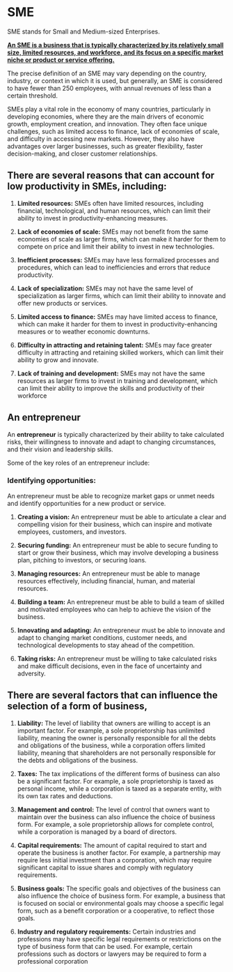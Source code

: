 # SME

SME stands for Small and Medium-sized Enterprises. 

<u>**An SME is a business that is typically characterized by its relatively small size, limited resources, and workforce, and its focus on a specific market niche or product or service offering.**</u> 

The precise definition of an SME may vary depending on the country, industry, or context in which it is used, but generally, an SME is considered to have fewer than 250 employees, with annual revenues of less than a certain threshold.

SMEs play a vital role in the economy of many countries, particularly in developing economies, where they are the main drivers of economic growth, employment creation, and innovation. They often face unique challenges, such as limited access to finance, lack of economies of scale, and difficulty in accessing new markets. However, they also have advantages over larger businesses, such as greater flexibility, faster decision-making, and closer customer relationships.



## There are several reasons that can account for low productivity in SMEs, including:

1. **Limited resources:** 
SMEs often have limited resources, including financial, technological, and human resources, which can limit their ability to invest in productivity-enhancing measures.

1. **Lack of economies of scale:** 
SMEs may not benefit from the same economies of scale as larger firms, which can make it harder for them to compete on price and limit their ability to invest in new technologies.

3. **Inefficient processes:** 
SMEs may have less formalized processes and procedures, which can lead to inefficiencies and errors that reduce productivity.

4. **Lack of specialization:** 
SMEs may not have the same level of specialization as larger firms, which can limit their ability to innovate and offer new products or services.

5. **Limited access to finance:** 
SMEs may have limited access to finance, which can make it harder for them to invest in productivity-enhancing measures or to weather economic downturns.

6. **Difficulty in attracting and retaining talent:** 
SMEs may face greater difficulty in attracting and retaining skilled workers, which can limit their ability to grow and innovate.

7. **Lack of training and development:** 
SMEs may not have the same resources as larger firms to invest in training and development, which can limit their ability to improve the skills and productivity of their workforce

## An entrepreneur
An **entrepreneur** is typically characterized by their ability to take calculated risks, their willingness to innovate and adapt to changing circumstances, and their vision and leadership skills.

Some of the key roles of an entrepreneur include:

### Identifying opportunities: 
An entrepreneur must be able to recognize market gaps or unmet needs and identify opportunities for a new product or service.

1. **Creating a vision:** 
An entrepreneur must be able to articulate a clear and compelling vision for their business, which can inspire and motivate employees, customers, and investors.

2.  **Securing funding:**
An entrepreneur must be able to secure funding to start or grow their business, which may involve developing a business plan, pitching to investors, or securing loans.

3. **Managing resources:** 
An entrepreneur must be able to manage resources effectively, including financial, human, and material resources.

4. **Building a team:** 
An entrepreneur must be able to build a team of skilled and motivated employees who can help to achieve the vision of the business.

5. **Innovating and adapting:** 
An entrepreneur must be able to innovate and adapt to changing market conditions, customer needs, and technological developments to stay ahead of the competition.

6. **Taking risks:**
An entrepreneur must be willing to take calculated risks and make difficult decisions, even in the face of uncertainty and adversity.


## There are several factors that can influence the selection of a form of business, 

1. **Liability:** The level of liability that owners are willing to accept is an important factor. For example, a sole proprietorship has unlimited liability, meaning the owner is personally responsible for all the debts and obligations of the business, while a corporation offers limited liability, meaning that shareholders are not personally responsible for the debts and obligations of the business.

2. **Taxes:** The tax implications of the different forms of business can also be a significant factor. For example, a sole proprietorship is taxed as personal income, while a corporation is taxed as a separate entity, with its own tax rates and deductions.

3. **Management and control:** The level of control that owners want to maintain over the business can also influence the choice of business form. For example, a sole proprietorship allows for complete control, while a corporation is managed by a board of directors.

4. **Capital requirements:** The amount of capital required to start and operate the business is another factor. For example, a partnership may require less initial investment than a corporation, which may require significant capital to issue shares and comply with regulatory requirements.

5. **Business goals:** The specific goals and objectives of the business can also influence the choice of business form. For example, a business that is focused on social or environmental goals may choose a specific legal form, such as a benefit corporation or a cooperative, to reflect those goals.

6. **Industry and regulatory requirements:** Certain industries and professions may have specific legal requirements or restrictions on the type of business form that can be used. For example, certain professions such as doctors or lawyers may be required to form a professional corporation